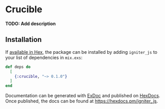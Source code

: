 # Crucible

**TODO: Add description**

## Installation

If [available in Hex](https://hex.pm/docs/publish), the package can be installed
by adding `igniter_js` to your list of dependencies in `mix.exs`:

```elixir
def deps do
  [
    {:crucible, "~> 0.1.0"}
  ]
end
```

Documentation can be generated with [ExDoc](https://github.com/elixir-lang/ex_doc)
and published on [HexDocs](https://hexdocs.pm). Once published, the docs can
be found at <https://hexdocs.pm/igniter_js>.

